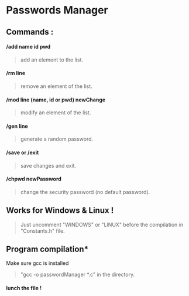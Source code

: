 # Passwords Manager

## Commands :

#### /add name id pwd
> add an element to the list.

#### /rm line
> remove an element of the list.

#### /mod line (name, id or pwd) newChange
> modify an element of the list.

#### /gen line
> generate a random password.

#### /save or /exit
> save changes and exit.

#### /chpwd newPassword
> change the security password (no default password).

## Works for **Windows** & **Linux** !
> Just uncomment "WINDOWS" or "LINUX" before the compilation in "Constants.h" file.

## Program compilation*
Make sure gcc is installed
> "gcc -o passwordManager *.c" in the directory.
#### lunch the file !
